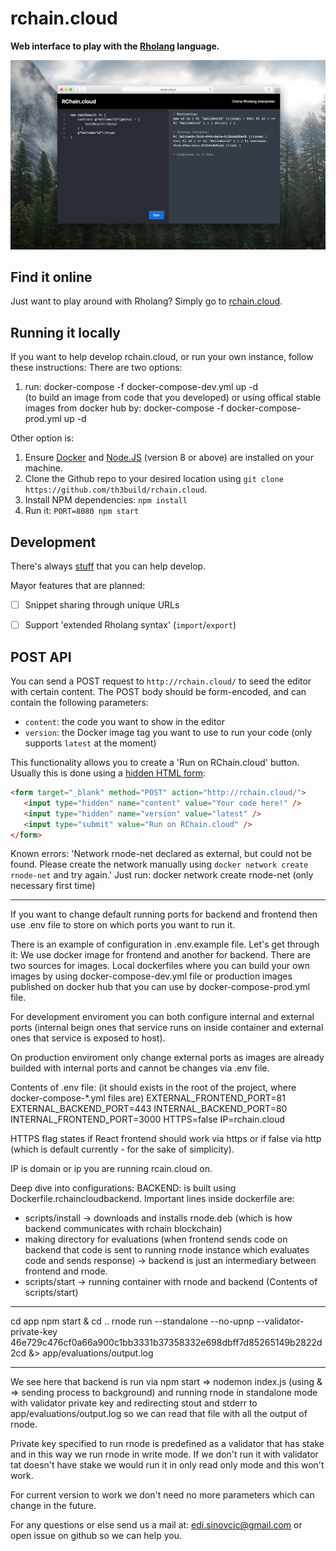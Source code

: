 # rchain.cloud

**Web interface to play with the [Rholang](https://developer.rchain.coop/) language.**

[![Screenshot](backend-old/docs/screenshot.png)](http://rchain.cloud/)


## Find it online
Just want to play around with Rholang? Simply go to [rchain.cloud](http://rchain.cloud/).


## Running it locally
If you want to help develop rchain.cloud, or run your own instance, follow these instructions:
There are two options:
1) run:
docker-compose -f docker-compose-dev.yml up -d    
(to build an image from code that you developed)
or using offical stable images from docker hub by:
docker-compose -f docker-compose-prod.yml up -d

Other option is:
1. Ensure [Docker](https://www.docker.com/) and [Node.JS](https://nodejs.org) (version 8 or above) are installed on your machine.
2. Clone the Github repo to your desired location using `git clone https://github.com/th3build/rchain.cloud`.
3. Install NPM dependencies: `npm install`
4. Run it: `PORT=8080 npm start`


## Development
There's always [stuff](https://github.com/th3build/rchain.cloud/issues) that you can help develop.

Mayor features that are planned:

- [ ] Snippet sharing through unique URLs
- [ ] Support 'extended Rholang syntax' (`import`/`export`)


## POST API
You can send a POST request to `http://rchain.cloud/` to seed the editor with certain content. The POST body should be form-encoded, and can contain the following parameters:

- `content`: the code you want to show in the editor
- `version`: the Docker image tag you want to use to run your code (only supports `latest` at the moment)

This functionality allows you to create a 'Run on RChain.cloud' button. Usually this is done using a [hidden HTML form](https://jsfiddle.net/0zwtnr8c/):

```html
<form target="_blank" method="POST" action="http://rchain.cloud/">
   <input type="hidden" name="content" value="Your code here!" />
   <input type="hidden" name="version" value="latest" />
   <input type="submit" value="Run on RChain.cloud" />
</form>
```
Known errors:
'Network rnode-net declared as external, but could not be found. Please create the network manually using `docker network create rnode-net` and try again.'
Just run:
docker network create rnode-net
(only necessary first time)


-------------------------------------------------------

If you want to change default running ports for backend and frontend  then use .env file to store on which ports you want to run it.

There is an example of configuration in .env.example file.
Let's get through it:
We use docker image for frontend and another for backend.
There are two sources for images. Local dockerfiles where you can build your own images by using docker-compose-dev.yml file or production images published on docker hub that you can use by docker-compose-prod.yml file.

For development enviroment you can both configure internal and external ports (internal beign ones that service runs on inside container and external ones that service is exposed to host).

On production enviroment only change external ports as images are already builded with internal ports and cannot be changes via .env file.

Contents of .env file: (it should exists in the root of the project, where docker-compose-*.yml files are)
EXTERNAL_FRONTEND_PORT=81 
EXTERNAL_BACKEND_PORT=443
INTERNAL_BACKEND_PORT=80
INTERNAL_FRONTEND_PORT=3000
HTTPS=false
IP=rchain.cloud

HTTPS flag states if React frontend should work via https or if false via http (which is default currently - for the sake of simplicity).

IP is domain or ip you are running rcain.cloud on.

Deep dive into configurations:
BACKEND:
is built using Dockerfile.rchaincloudbackend. 
Important lines inside dockerfile are:
* scripts/install -> downloads and installs rnode.deb (which is how backend communicates with rchain blockchain)
* making directory for evaluations (when frontend sends code on backend that code is sent to running rnode instance which evaluates code and sends response) -> backend is just an intermediary between frontend and rnode.
* scripts/start -> running container with rnode and backend
(Contents of scripts/start)
*** 
cd app
npm start &
cd ..
rnode run --standalone --no-upnp --validator-private-key 46e729c476cf0a66a900c1bb3331b37358332e698dbff7d85265149b2822d2cd &> app/evaluations/output.log
***
We see here that backend is run via npm start => nodemon index.js (using & => sending process to background) 
and running rnode in standalone mode with validator private key and redirecting stout and stderr to app/evaluations/output.log so we can read that file with all the output of rnode.

Private key specified to run rnode is predefined as a validator that has stake and in this way we run rnode in write mode. If we don't run it with validator tat doesn't have stake we would run it in only read only mode and this won't work.

For current version to work we don't need no more parameters which can change in the future. 

For any questions or else send us a mail at: edi.sinovcic@gmail.com or open issue on github so we can help you.